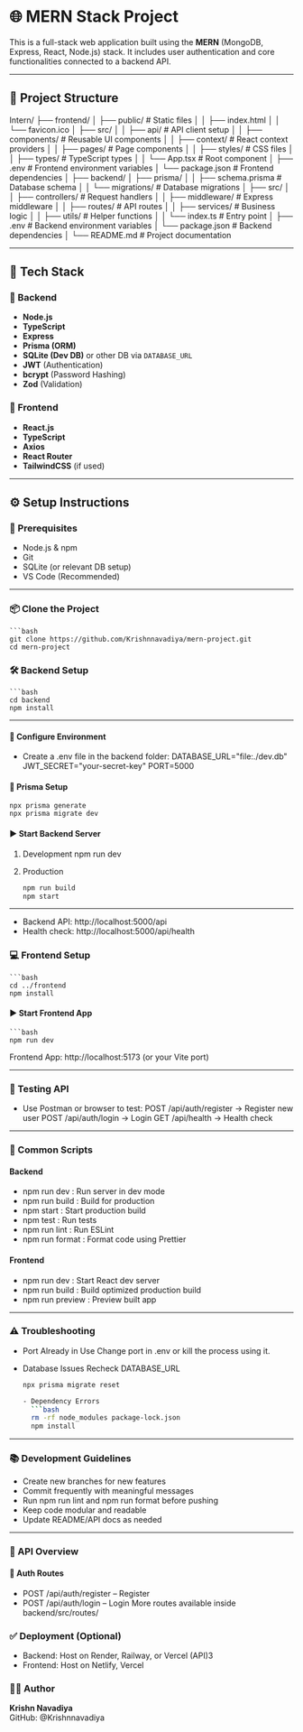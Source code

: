 # 🌐 MERN Stack Project

This is a full-stack web application built using the **MERN** (MongoDB, Express, React, Node.js) stack. It includes user authentication and core functionalities connected to a backend API.

---

## 📁 Project Structure
Intern/
├── frontend/
│   ├── public/             # Static files
│   │   ├── index.html
│   │   └── favicon.ico
│   ├── src/
│   │   ├── api/           # API client setup
│   │   ├── components/    # Reusable UI components
│   │   ├── context/       # React context providers
│   │   ├── pages/         # Page components
│   │   ├── styles/        # CSS files
│   │   ├── types/         # TypeScript types
│   │   └── App.tsx        # Root component
│   ├── .env              # Frontend environment variables
│   └── package.json      # Frontend dependencies
│
├── backend/
│   ├── prisma/
│   │   ├── schema.prisma  # Database schema
│   │   └── migrations/    # Database migrations
│   ├── src/
│   │   ├── controllers/   # Request handlers
│   │   ├── middleware/    # Express middleware
│   │   ├── routes/       # API routes
│   │   ├── services/     # Business logic
│   │   ├── utils/        # Helper functions
│   │   └── index.ts      # Entry point
│   ├── .env              # Backend environment variables
│   └── package.json      # Backend dependencies
│
└── README.md             # Project documentation

---

## 🚀 Tech Stack

### 🔹 Backend
- **Node.js**
- **TypeScript**
- **Express**
- **Prisma (ORM)**
- **SQLite (Dev DB)** or other DB via `DATABASE_URL`
- **JWT** (Authentication)
- **bcrypt** (Password Hashing)
- **Zod** (Validation)

### 🔹 Frontend
- **React.js**
- **TypeScript**
- **Axios**
- **React Router**
- **TailwindCSS** (if used)

---

## ⚙️ Setup Instructions

### 🔧 Prerequisites
- Node.js & npm
- Git
- SQLite (or relevant DB setup)
- VS Code (Recommended)

---

### 📦 Clone the Project
    ```bash
    git clone https://github.com/Krishnnavadiya/mern-project.git
    cd mern-project

### 🛠 Backend Setup
    ```bash
    cd backend
    npm install

---
  
#### 🧪 Configure Environment
 - Create a .env file in the backend folder:
    DATABASE_URL="file:./dev.db"
    JWT_SECRET="your-secret-key"
    PORT=5000
#### 🔁 Prisma Setup
    npx prisma generate
    npx prisma migrate dev
#### ▶️ Start Backend Server  
 1. Development
    npm run dev

 2. Production
    ```bash
    npm run build
    npm start

---

- Backend API: http://localhost:5000/api
- Health check: http://localhost:5000/api/health

### 💻 Frontend Setup
    ```bash
    cd ../frontend
    npm install
    
#### ▶️ Start Frontend App
    ```bash
    npm run dev
  Frontend App: http://localhost:5173 (or your Vite port)

---

### 🧪 Testing API
 - Use Postman or browser to test:
    POST /api/auth/register → Register new user
    POST /api/auth/login → Login
    GET /api/health → Health check

---

### 🧩 Common Scripts
#### Backend
 - npm run dev	: Run server in dev mode
 - npm run build	: Build for production
 - npm start	: Start production build
 - npm test	: Run tests
 - npm run lint	: Run ESLint
 - npm run format	: Format code using Prettier

#### Frontend

 - npm run dev	: Start React dev server
 - npm run build	: Build optimized production build
 - npm run preview	: Preview built app

---

### ⚠️ Troubleshooting
 - Port Already in Use
    Change port in .env or kill the process using it.

 - Database Issues
    Recheck DATABASE_URL
    ```bash
    npx prisma migrate reset

    - Dependency Errors
      ```bash
      rm -rf node_modules package-lock.json
      npm install

---
   
### 📚 Development Guidelines
 - Create new branches for new features
 - Commit frequently with meaningful messages
 - Run npm run lint and npm run format before pushing
 - Keep code modular and readable
 - Update README/API docs as needed

---

### 📌 API Overview
#### 🔐 Auth Routes
 - POST /api/auth/register – Register
 - POST /api/auth/login – Login
More routes available inside backend/src/routes/

### ✅ Deployment (Optional)
 - Backend: Host on Render, Railway, or Vercel (API)3
 - Frontend: Host on Netlify, Vercel

### 👨‍💻 Author
**Krishn Navadiya**  
GitHub: @Krishnnavadiya
